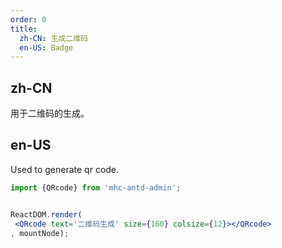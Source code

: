 ```yaml
---
order: 0
title:
  zh-CN: 生成二维码
  en-US: Badge
---
```


## zh-CN

用于二维码的生成。

## en-US

Used to generate qr code.

````jsx
import {QRcode} from 'mhc-antd-admin';


ReactDOM.render(
 <QRcode text='二维码生成' size={160} colsize={12}></QRcode>
, mountNode);
````
